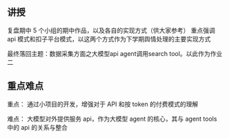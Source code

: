 讲授
-------
复盘期中 5 个小组的期中作品，以及各自的实现方式（供大家参考）
重点强调 api 模式和扣子平台模式，以这两个方式作为下学期舆情处理的主要实现方式

最终落回主题：数据采集方面之大模型api agent调用search tool。以此作为作业二


重点难点
-------
重点：
通过小项目的开发，增强对于 API 和按 token 的付费模式的理解

难点：
大模型对外提供服务 api，作为大模型 agent 的核心，其与 agent tools 中的 api 的关系与整合